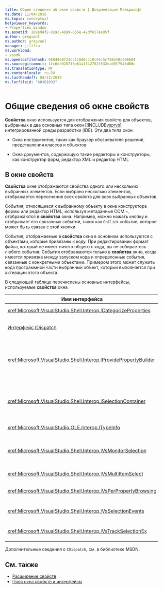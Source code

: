 ```yaml
---
title: Общие сведения об окне свойств | Документация Майкрософт
ms.date: 11/04/2016
ms.topic: conceptual
helpviewer_keywords:
- Properties window
ms.assetid: 289ed4f2-02ac-4899-855e-42dfe57ee05f
author: gregvanl
ms.author: gregvanl
manager: jillfra
ms.workload:
- vssdk
ms.openlocfilehash: 06844e8723cc118d6cc10c44c5c788e48c206684
ms.sourcegitcommit: 1fc6ee928733e61a1f42782f832ead9f7946d00c
ms.translationtype: MT
ms.contentlocale: ru-RU
ms.lasthandoff: 04/22/2019
ms.locfileid: "60101032"
---
```

# <a name="properties-window-overview"></a>Общие сведения об окне свойств
**Свойства** окно используется для отображения свойств для объектов, выбранных в два основных типа окон [!INCLUDE[vsprvs](../../code-quality/includes/vsprvs_md.md)] интегрированной среды разработки (IDE). Эти два типа окон:

- Окна инструментов, таких как браузер обозревателя решений, представления классов и объектов

- Окна документов, содержащую такие редакторы и конструкторы, как конструктор форм, редактор XML и редактор HTML

## <a name="using-the-properties-window"></a>В окне свойств
 **Свойства** окне отображаются свойства одного или нескольких выбранных элементов. Если выбрано несколько элементов, отображается пересечение всех свойств для всех выбранных объектов.

 События, относящиеся к выбранному объекту в окне конструктора формы или редактор HTML, используя метаданные COM +, отображаются в **свойства** окна. Например, можно нажать кнопку и отображает его связанных событий, таких как `OnClick` событие, которое может быть связан с этой кнопки.

 События, отображаемые в **свойства** окна в основном используются с объектами, которые привязаны к коду. При редактировании формат файла, который не имеет ничего общего с кода, вы не собираетесь любого события. События отображаются только в **свойства** окно, когда имеется привязка между запуском кода и определенные события, связанные с конкретными объектами. Примером этого может служить кода программной части выбранный объект, который выполняется при активации этого объекта.

 В следующей таблице перечислены основные интерфейсы, используемые **свойства** окна.

|Имя интерфейса|Описание|
|--------------------|-----------------|
|<xref:Microsoft.VisualStudio.Shell.Interop.ICategorizeProperties>|Предоставляет список категорий для **свойства** окна и сопоставляет каждое свойство к категории.|
|[Интерфейс IDispatch](/previous-versions/windows/desktop/api/oaidl/nn-oaidl-idispatch)|Предоставляет методы и свойства для программирования средств и других приложений, поддерживающих автоматизацию объекта.|
|<xref:Microsoft.VisualStudio.Shell.Interop.IProvidePropertyBuilder>|Расположены кнопки с многоточием (...), вызывается *построители* , откройте windows модальное диалоговое окно, реализуемый самого объекта. Используется, если значение не является типизированным легко пользователем в текстовое поле. Например он может использоваться для откройте средство выбора цвета, определяющее значение RGB для вас.|
|<xref:Microsoft.VisualStudio.Shell.Interop.ISelectionContainer>|Предоставляет доступ к объектам, используемую для обновления сведений, отображаемых в **свойства** окна. <xref:Microsoft.VisualStudio.Shell.Interop.ISelectionContainer> реализуется VSPackages для каждого окна, содержащий выбираемых объектов с помощью связанных свойств для отображения.|
|<xref:Microsoft.VisualStudio.OLE.Interop.ITypeInfo>|Предоставляет сведения о типе объекта, например методы интерфейса и полей структуры.|
|<xref:Microsoft.VisualStudio.Shell.Interop.IVsMonitorSelection>|Разрешает объектам VSPackage получать уведомления о событиях выбора и для получения сведений об иерархии текущего проекта, элемент, значение элемента и контекст команды пользовательского интерфейса.|
|<xref:Microsoft.VisualStudio.Shell.Interop.IVsMultiItemSelect>|Предоставляет среду с доступом к нескольким выделениям.|
|<xref:Microsoft.VisualStudio.Shell.Interop.IVsPerPropertyBrowsing>|Используется для предоставления локализованные имена для некоторых свойств, отображаемых в **свойства** окна.|
|<xref:Microsoft.VisualStudio.Shell.Interop.IVsSelectionEvents>|Уведомляет зарегистрированные объекты VSPackage об изменениях текущего выделения, значение элемента или контекст команды пользовательского интерфейса.|
|<xref:Microsoft.VisualStudio.Shell.Interop.IVsTrackSelectionEx>|Уведомляет среду об изменении в текущем выделении и предоставляет доступ к иерархии и элемента сведения, относящиеся к нового выделения.|

 Дополнительные сведения о `IDispatch`, см. в библиотеке MSDN.

## <a name="see-also"></a>См. также
- [Расширение свойств](../../extensibility/internals/extending-properties.md)
- [Поля окна свойств и интерфейсы](../../extensibility/internals/properties-window-fields-and-interfaces.md)